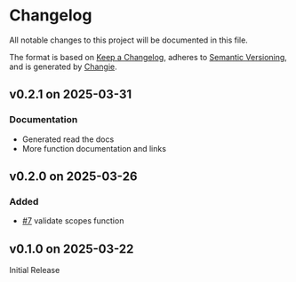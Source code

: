 # Changelog
All notable changes to this project will be documented in this file.

The format is based on [Keep a Changelog](https://keepachangelog.com/en/1.0.0/),
adheres to [Semantic Versioning](https://semver.org/spec/v2.0.0.html),
and is generated by [Changie](https://github.com/miniscruff/changie).


## v0.2.1 on 2025-03-31
### Documentation
* Generated read the docs
* More function documentation and links

## v0.2.0 on 2025-03-26
### Added
* [#7](https://github.com/miniscruff/scopie-py/issues/7) validate scopes function

## v0.1.0 on 2025-03-22
Initial Release

